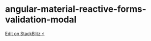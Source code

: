 # angular-material-reactive-forms-validation-modal

[Edit on StackBlitz ⚡️](https://stackblitz.com/edit/angular-material-reactive-forms-validation-4cayj2)
